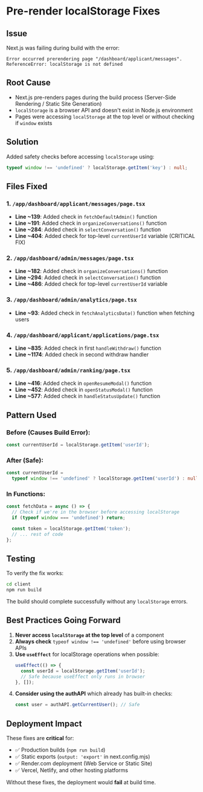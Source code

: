 # Pre-render localStorage Fixes

## Issue

Next.js was failing during build with the error:

```
Error occurred prerendering page "/dashboard/applicant/messages".
ReferenceError: localStorage is not defined
```

## Root Cause

- Next.js pre-renders pages during the build process (Server-Side Rendering / Static Site Generation)
- `localStorage` is a browser API and doesn't exist in Node.js environment
- Pages were accessing `localStorage` at the top level or without checking if `window` exists

## Solution

Added safety checks before accessing `localStorage` using:

```typescript
typeof window !== 'undefined' ? localStorage.getItem('key') : null;
```

## Files Fixed

### 1. `/app/dashboard/applicant/messages/page.tsx`

- **Line ~139**: Added check in `fetchDefaultAdmin()` function
- **Line ~191**: Added check in `organizeConversations()` function
- **Line ~284**: Added check in `selectConversation()` function
- **Line ~404**: Added check for top-level `currentUserId` variable (CRITICAL FIX)

### 2. `/app/dashboard/admin/messages/page.tsx`

- **Line ~182**: Added check in `organizeConversations()` function
- **Line ~294**: Added check in `selectConversation()` function
- **Line ~486**: Added check for top-level `currentUserId` variable

### 3. `/app/dashboard/admin/analytics/page.tsx`

- **Line ~93**: Added check in `fetchAnalyticsData()` function when fetching users

### 4. `/app/dashboard/applicant/applications/page.tsx`

- **Line ~835**: Added check in first `handleWithdraw()` function
- **Line ~1174**: Added check in second withdraw handler

### 5. `/app/dashboard/admin/ranking/page.tsx`

- **Line ~416**: Added check in `openResumeModal()` function
- **Line ~452**: Added check in `openStatusModal()` function
- **Line ~577**: Added check in `handleStatusUpdate()` function

## Pattern Used

### Before (Causes Build Error):

```typescript
const currentUserId = localStorage.getItem('userId');
```

### After (Safe):

```typescript
const currentUserId =
  typeof window !== 'undefined' ? localStorage.getItem('userId') : null;
```

### In Functions:

```typescript
const fetchData = async () => {
  // Check if we're in the browser before accessing localStorage
  if (typeof window === 'undefined') return;

  const token = localStorage.getItem('token');
  // ... rest of code
};
```

## Testing

To verify the fix works:

```bash
cd client
npm run build
```

The build should complete successfully without any `localStorage` errors.

## Best Practices Going Forward

1. **Never access `localStorage` at the top level** of a component
2. **Always check** `typeof window !== 'undefined'` before using browser APIs
3. **Use `useEffect`** for localStorage operations when possible:
   ```typescript
   useEffect(() => {
     const userId = localStorage.getItem('userId');
     // Safe because useEffect only runs in browser
   }, []);
   ```
4. **Consider using the authAPI** which already has built-in checks:
   ```typescript
   const user = authAPI.getCurrentUser(); // Safe
   ```

## Deployment Impact

These fixes are **critical** for:

- ✅ Production builds (`npm run build`)
- ✅ Static exports (`output: 'export'` in next.config.mjs)
- ✅ Render.com deployment (Web Service or Static Site)
- ✅ Vercel, Netlify, and other hosting platforms

Without these fixes, the deployment would **fail** at build time.
